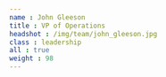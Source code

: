 ```yaml
---
name : John Gleeson
title : VP of Operations
headshot : /img/team/john_gleeson.jpg
class : leadership
all : true
weight : 98
---
```

